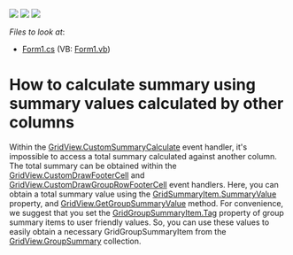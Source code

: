 <!-- default badges list -->
![](https://img.shields.io/endpoint?url=https://codecentral.devexpress.com/api/v1/VersionRange/128625840/13.1.4%2B)
[![](https://img.shields.io/badge/Open_in_DevExpress_Support_Center-FF7200?style=flat-square&logo=DevExpress&logoColor=white)](https://supportcenter.devexpress.com/ticket/details/E2488)
[![](https://img.shields.io/badge/📖_How_to_use_DevExpress_Examples-e9f6fc?style=flat-square)](https://docs.devexpress.com/GeneralInformation/403183)
<!-- default badges end -->
<!-- default file list -->
*Files to look at*:

* [Form1.cs](./CS/Q273845/Form1.cs) (VB: [Form1.vb](./VB/Q273845/Form1.vb))
<!-- default file list end -->
# How to calculate summary using summary values calculated by other columns


<p>Within the <a href="http://documentation.devexpress.com/#WindowsForms/DevExpressXtraGridViewsGridGridView_CustomSummaryCalculatetopic">GridView.CustomSummaryCalculate</a> event handler, it's impossible to access  a total summary calculated against another column. The total summary can be obtained within the <a href="http://documentation.devexpress.com/#WindowsForms/DevExpressXtraGridViewsGridGridView_CustomDrawFooterCelltopic">GridView.CustomDrawFooterCell</a> and <a href="http://documentation.devexpress.com/#WindowsForms/DevExpressXtraGridViewsGridGridView_CustomDrawRowFooterCelltopic">GridView.CustomDrawGroupRowFooterCell</a> event handlers. Here, you can obtain a total summary value using the <a href="http://documentation.devexpress.com/#WindowsForms/DevExpressXtraGridGridSummaryItem_SummaryValuetopic">GridSummaryItem.SummaryValue</a> property, and <a href="http://documentation.devexpress.com/#WindowsForms/DevExpressXtraGridViewsGridGridView_GetGroupSummaryValuetopic">GridView.GetGroupSummaryValue</a> method. For convenience, we suggest that you set the <a href="http://documentation.devexpress.com/#WindowsForms/DevExpressXtraGridGridSummaryItem_Tagtopic">GridGroupSummaryItem.Tag</a> property of group summary items to user friendly values. So, you can use these values to easily obtain a necessary GridGroupSummaryItem from the <a href="http://documentation.devexpress.com/#WindowsForms/DevExpressXtraGridViewsGridGridView_GroupSummarytopic">GridView.GroupSummary</a> collection.</p>

<br/>


